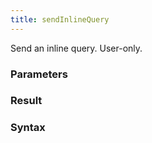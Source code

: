 ```yaml
---
title: sendInlineQuery
---
```


Send an inline query. User-only.


### Parameters 



### Result 



### Syntax





